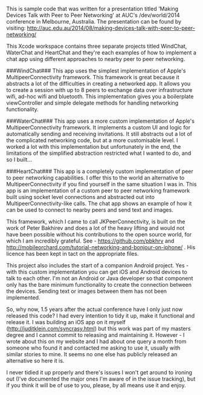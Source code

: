 This is sample code that was written for a presentation titled 'Making Devices Talk with Peer to Peer Networking' at AUC's /dev/world/2014 conference in Melbourne, Australia. The presentation can be found by visiting: http://auc.edu.au/2014/08/making-devices-talk-with-peer-to-peer-networking/

This Xcode workspace contains three separate projects titled WindChat, WaterChat and HeartChat and they're each examples of how to implement a chat app using different approaches to nearby peer to peer networking. 

###WindChat###
This app uses the simplest implementation of Apple's MultipeerConnectivity framework. This framework is great because it abstracts a lot of the difficulties in creating a networked app. It allows you to create a session with up to 8 peers to exchange data over infrastructure wifi, ad-hoc wifi and bluetooth. This implementation gives you a boilerplate viewController and simple delegate methods for handling networking functionality.

###WaterChat###
This app uses a more custom implementation of Apple's MultipeerConnectivity framework. It implements a custom UI and logic for automatically sending and receiving invitations. It still abstracts out a lot of the complicated networking code, but at a more customisable level. I worked a lot with this implementation but unfortunately in the end, the limitations of the simplified abstraction restricted what I wanted to do, and so I built...

###HeartChat###
This app is a completely custom implementation of peer to peer networking capabilities. I offer this to the world an alternative to MultipeerConnectivity if you find yourself in the same situation I was in. This app is an implementation of a custom peer to peer networking framework built using socket level connections and abstracted out into MultipeerConnectivity-like calls. The chat app shows an example of how it can be used to connect to nearby peers and send text and images. 

This framework, which I came to call JKPeerConnectivity, is built on the work of Peter Bakhirev and does a lot of the heavy lifting and would not have been possible without his contributions to the open source world, for which I am incredibly grateful. See - https://github.com/pbkhrv and http://mobileorchard.com/tutorial-networking-and-bonjour-on-iphone/ . His licence has been kept in tact on the appropriate files.

This project also includes the start of a companion Android project. Yes - with this custom implementation you can get iOS and Android devices to talk to each other. I'm not an Android or Java developer so that component only has the bare minimum functionality to create the connection between the devices. Sending text or images between them has not been implemented.

So, why now, 1.5 years after the actual conference have I only just now released this code? I had every intention to tidy it up, make it functional and release it. I was building an iOS app on it myself (http://juditklein.com/syncrasy.html) but this work was part of my masters degree and I cannot commit to releasing and maintaining it. However - I wrote about this on my website and I had about one query a month from someone who found it and contacted me asking to use it, usually with similar stories to mine. It seems no one else has publicly released an alternative so here it is.

I never tidied it up properly and there's issues I won't get around to ironing out (I've documented the major ones I'm aware of in the issue tracking), but if you think it will be of use to you, please, by all means use it and enjoy. 